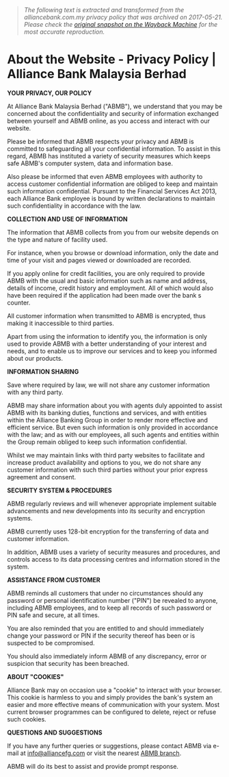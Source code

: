 > *The following text is extracted and transformed from the alliancebank.com.my privacy policy that was archived on 2017-05-21. Please check the [original snapshot on the Wayback Machine](https://web.archive.org/web/20170521002138id_/http%3A//www.alliancebank.com.my/WebsitePrivacyPolicy) for the most accurate reproduction.*

# About the Website - Privacy Policy | Alliance Bank Malaysia Berhad

**YOUR PRIVACY, OUR POLICY**

At Alliance Bank Malaysia Berhad ("ABMB"), we understand that you may be concerned about the confidentiality and security of information exchanged between yourself and ABMB online, as you access and interact with our website.

Please be informed that ABMB respects your privacy and ABMB is committed to safeguarding all your confidential information. To assist in this regard, ABMB has instituted a variety of security measures which keeps safe ABMB's computer system, data and information base.

Also please be informed that even ABMB employees with authority to access customer confidential information are obliged to keep and maintain such information confidential. Pursuant to the Financial Services Act 2013, each Alliance Bank employee is bound by written declarations to maintain such confidentiality in accordance with the law.

**COLLECTION AND USE OF INFORMATION**

The information that ABMB collects from you from our website depends on the type and nature of facility used.

For instance, when you browse or download information, only the date and time of your visit and pages viewed or downloaded are recorded.

If you apply online for credit facilities, you are only required to provide ABMB with the usual and basic information such as name and address, details of income, credit history and employment. All of which would also have been required if the application had been made over the bank s counter.

All customer information when transmitted to ABMB is encrypted, thus making it inaccessible to third parties.

Apart from using the information to identify you, the information is only used to provide ABMB with a better understanding of your interest and needs, and to enable us to improve our services and to keep you informed about our products.

**INFORMATION SHARING**

Save where required by law, we will not share any customer information with any third party. 

ABMB may share information about you with agents duly appointed to assist ABMB with its banking duties, functions and services, and with entities within the Alliance Banking Group in order to render more effective and efficient service. But even such information is only provided in accordance with the law; and as with our employees, all such agents and entities within the Group remain obliged to keep such information confidential. 

Whilst we may maintain links with third party websites to facilitate and increase product availability and options to you, we do not share any customer information with such third parties without your prior express agreement and consent. 

**SECURITY SYSTEM & PROCEDURES**

ABMB regularly reviews and will whenever appropriate implement suitable advancements and new developments into its security and encryption systems. 

ABMB currently uses 128-bit encryption for the transferring of data and customer information. 

In addition, ABMB uses a variety of security measures and procedures, and controls access to its data processing centres and information stored in the system. 

**ASSISTANCE FROM CUSTOMER**

ABMB reminds all customers that under no circumstances should any password or personal identification number ("PIN") be revealed to anyone, including ABMB employees, and to keep all records of such password or PIN safe and secure, at all times.

You are also reminded that you are entitled to and should immediately change your password or PIN if the security thereof has been or is suspected to be compromised. 

You should also immediately inform ABMB of any discrepancy, error or suspicion that security has been breached. 

**ABOUT "COOKIES"**

Alliance Bank may on occasion use a "cookie" to interact with your browser. This cookie is harmless to you and simply provides the bank's system an easier and more effective means of communication with your system. Most current browser programmes can be configured to delete, reject or refuse such cookies.

**QUESTIONS AND SUGGESTIONS**

If you have any further queries or suggestions, please contact ABMB via e-mail at [info@alliancefg.com](mailto:info@alliancefg.com) or visit the nearest [ABMB branch](https://web.archive.org/ContactUs#branch_locator-tab). 

ABMB will do its best to assist and provide prompt response.
